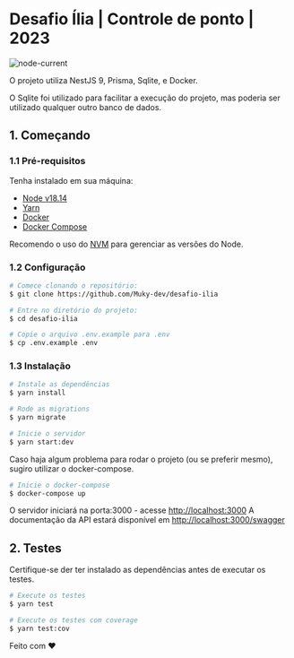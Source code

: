 # Desafio Ília | Controle de ponto | 2023

![node-current](https://img.shields.io/node/v/latest)

O projeto utiliza NestJS 9, Prisma, Sqlite, e Docker.

O Sqlite foi utilizado para facilitar a execução do projeto, mas poderia ser utilizado qualquer outro banco de dados.

## 1. Começando

### 1.1 Pré-requisitos

Tenha instalado em sua máquina:

- [Node v18.14](https://nodejs.org/en/)
- [Yarn](https://yarnpkg.com/)
- [Docker](https://www.docker.com/)
- [Docker Compose](https://docs.docker.com/compose/)

Recomendo o uso do [NVM](https://github.com/nvm-sh/nvm) para gerenciar as versões do Node.

### 1.2 Configuração

```bash
# Comece clonando o repositório:
$ git clone https://github.com/Muky-dev/desafio-ilia

# Entre no diretório do projeto:
$ cd desafio-ilia

# Copie o arquivo .env.example para .env
$ cp .env.example .env
```

### 1.3 Instalação

```bash
# Instale as dependências
$ yarn install

# Rode as migrations
$ yarn migrate

# Inicie o servidor
$ yarn start:dev
```

Caso haja algum problema para rodar o projeto (ou se preferir mesmo), sugiro utilizar o docker-compose.

```bash
# Inicie o docker-compose
$ docker-compose up
```

O servidor iniciará na porta:3000 - acesse <http://localhost:3000>
A documentação da API estará disponível em <http://localhost:3000/swagger>

## 2. Testes

Certifique-se der ter instalado as dependências antes de executar os testes.

```bash
# Execute os testes
$ yarn test

# Execute os testes com coverage
$ yarn test:cov
```

Feito com ♥
